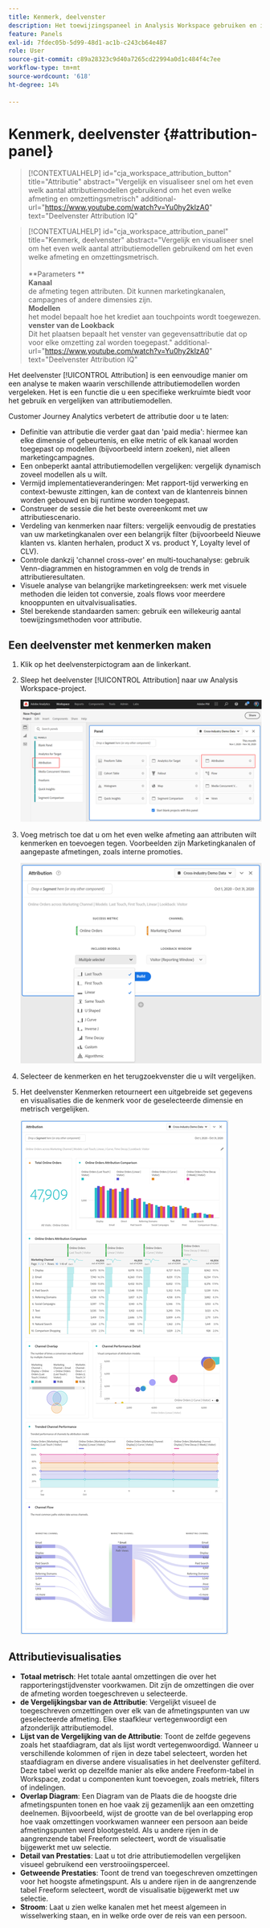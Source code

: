 ```yaml
---
title: Kenmerk, deelvenster
description: Het toewijzingspaneel in Analysis Workspace gebruiken en interpreteren.
feature: Panels
exl-id: 7fdec05b-5d99-48d1-ac1b-c243cb64e487
role: User
source-git-commit: c89a28323c9d40a7265cd22994a0d1c484f4c7ee
workflow-type: tm+mt
source-wordcount: '618'
ht-degree: 14%

---
```


# Kenmerk, deelvenster {#attribution-panel}

>[!CONTEXTUALHELP]
>id="cja_workspace_attribution_button"
>title="Attributie"
>abstract="Vergelijk en visualiseer snel om het even welk aantal attributiemodellen gebruikend om het even welke afmeting en omzettingsmetrisch"
>additional-url="https://www.youtube.com/watch?v=Yu0hy2klzA0" text="Deelvenster Attribution IQ"

>[!CONTEXTUALHELP]
>id="cja_workspace_attribution_panel"
>title="Kenmerk, deelvenster"
>abstract="Vergelijk en visualiseer snel om het even welk aantal attributiemodellen gebruikend om het even welke afmeting en omzettingsmetrisch.<br/><br/>**Parameters **<br/>**Kanaal**<br/> de afmeting tegen attributen. Dit kunnen marketingkanalen, campagnes of andere dimensies zijn.<br/>**Modellen**<br/> het model bepaalt hoe het krediet aan touchpoints wordt toegewezen.<br/>**venster van de Lookback**<br/> Dit het plaatsen bepaalt het venster van gegevensattributie dat op voor elke omzetting zal worden toegepast."
>additional-url="https://www.youtube.com/watch?v=Yu0hy2klzA0" text="Deelvenster Attribution IQ"


Het deelvenster [!UICONTROL Attribution] is een eenvoudige manier om een analyse te maken waarin verschillende attributiemodellen worden vergeleken. Het is een functie die u een specifieke werkruimte biedt voor het gebruik en vergelijken van attributiemodellen.

Customer Journey Analytics verbetert de attributie door u te laten:

* Definitie van attributie die verder gaat dan &#39;paid media&#39;: hiermee kan elke dimensie of gebeurtenis, en elke metric of elk kanaal worden toegepast op modellen (bijvoorbeeld intern zoeken), niet alleen marketingcampagnes.
* Een onbeperkt aantal attributiemodellen vergelijken: vergelijk dynamisch zoveel modellen als u wilt.
* Vermijd implementatieveranderingen: Met rapport-tijd verwerking en context-bewuste zittingen, kan de context van de klantenreis binnen worden gebouwd en bij runtime worden toegepast.
* Construeer de sessie die het beste overeenkomt met uw attributiescenario.
* Verdeling van kenmerken naar filters: vergelijk eenvoudig de prestaties van uw marketingkanalen over een belangrijk filter (bijvoorbeeld Nieuwe klanten vs. klanten herhalen, product X vs. product Y, Loyalty level of CLV).
* Controle dankzij &#39;channel cross-over&#39; en multi-touchanalyse: gebruik Venn-diagrammen en histogrammen en volg de trends in attributieresultaten.
* Visuele analyse van belangrijke marketingreeksen: werk met visuele methoden die leiden tot conversie, zoals flows voor meerdere knooppunten en uitvalvisualisaties.
* Stel berekende standaarden samen: gebruik een willekeurig aantal toewijzingsmethoden voor attributie.

## Een deelvenster met kenmerken maken

1. Klik op het deelvensterpictogram aan de linkerkant.
1. Sleep het deelvenster [!UICONTROL Attribution] naar uw Analysis Workspace-project.

   ![ het Nieuwe venster van het Project dat het paneel van de Attributie benadrukt.](assets/Attribution_Panel_1.png)

1. Voeg metrisch toe dat u om het even welke afmeting aan attributen wilt kenmerken en toevoegen tegen. Voorbeelden zijn Marketingkanalen of aangepaste afmetingen, zoals interne promoties.

   ![ het het paneelvenster van de Attributie dat verscheidene geselecteerde afmetingen en metriek toont.](assets/attribution_panel2.png)

1. Selecteer de kenmerken en het terugzoekvenster die u wilt vergelijken.

1. Het deelvenster Kenmerken retourneert een uitgebreide set gegevens en visualisaties die de kenmerk voor de geselecteerde dimensie en metrisch vergelijken.

   ![ het paneel van de Attributie visualisaties die geselecteerde metriek en dimensies vergelijken.](assets/attr_panel_vizs.png)

## Attributievisualisaties

* **Totaal metrisch**: Het totale aantal omzettingen die over het rapporteringstijdvenster voorkwamen. Dit zijn de omzettingen die over de afmeting worden toegeschreven u selecteerde.
* **de Vergelijkingsbar van de Attributie**: Vergelijkt visueel de toegeschreven omzettingen over elk van de afmetingspunten van uw geselecteerde afmeting. Elke staafkleur vertegenwoordigt een afzonderlijk attributiemodel.
* **Lijst van de Vergelijking van de Attributie**: Toont de zelfde gegevens zoals het staafdiagram, dat als lijst wordt vertegenwoordigd. Wanneer u verschillende kolommen of rijen in deze tabel selecteert, worden het staafdiagram en diverse andere visualisaties in het deelvenster gefilterd. Deze tabel werkt op dezelfde manier als elke andere Freeform-tabel in Workspace, zodat u componenten kunt toevoegen, zoals metriek, filters of indelingen.
* **Overlap Diagram**: Een Diagram van de Plaats die de hoogste drie afmetingspunten tonen en hoe vaak zij gezamenlijk aan een omzetting deelnemen. Bijvoorbeeld, wijst de grootte van de bel overlapping erop hoe vaak omzettingen voorkwamen wanneer een persoon aan beide afmetingspunten werd blootgesteld. Als u andere rijen in de aangrenzende tabel Freeform selecteert, wordt de visualisatie bijgewerkt met uw selectie.
* **Detail van Prestaties**: Laat u tot drie attributiemodellen vergelijken visueel gebruikend een verstrooiingsperceel.
* **Getweende Prestaties**: Toont de trend van toegeschreven omzettingen voor het hoogste afmetingspunt. Als u andere rijen in de aangrenzende tabel Freeform selecteert, wordt de visualisatie bijgewerkt met uw selectie.
* **Stroom**: Laat u zien welke kanalen met het meest algemeen in wisselwerking staan, en in welke orde over de reis van een persoon.

